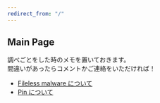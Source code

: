 ```yaml
---
redirect_from: "/"
---
```

## Main Page
調べごとをした時のメモを置いておきます。  
間違いがあったらコメントかご連絡をいただければ！

- [Fileless malware について](https://fuu32.github.io/Fileless_malware)
- [Pin について](https://fuu32.github.io/Pin)
